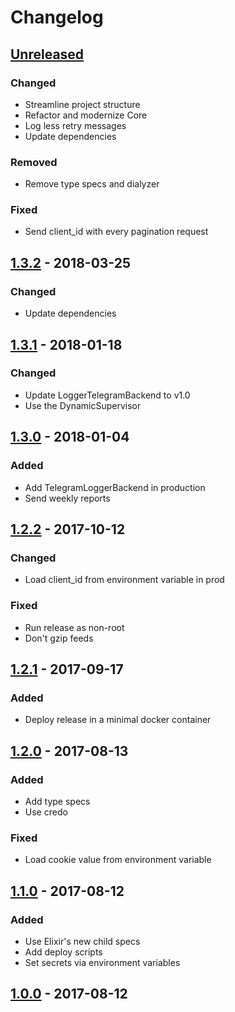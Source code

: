 # Changelog

## [Unreleased]

### Changed

- Streamline project structure
- Refactor and modernize Core
- Log less retry messages
- Update dependencies

### Removed

- Remove type specs and dialyzer

### Fixed

- Send client_id with every pagination request

## [1.3.2] - 2018-03-25

### Changed

- Update dependencies

## [1.3.1] - 2018-01-18

### Changed

- Update LoggerTelegramBackend to v1.0
- Use the DynamicSupervisor

## [1.3.0] - 2018-01-04

### Added

- Add TelegramLoggerBackend in production
- Send weekly reports

## [1.2.2] - 2017-10-12

### Changed

- Load client_id from environment variable in prod

### Fixed

- Run release as non-root
- Don't gzip feeds

## [1.2.1] - 2017-09-17

### Added

- Deploy release in a minimal docker container

## [1.2.0] - 2017-08-13

### Added

- Add type specs
- Use credo

### Fixed

- Load cookie value from environment variable

## [1.1.0] - 2017-08-12

### Added

- Use Elixir's new child specs
- Add deploy scripts
- Set secrets via environment variables

## [1.0.0] - 2017-08-12

[unreleased]: https://github.com/adriankumpf/soundfeed/compare/v1.3.2...HEAD
[1.3.2]: https://github.com/adriankumpf/soundfeed/compare/v1.3.1...v1.3.2
[1.3.1]: https://github.com/adriankumpf/soundfeed/compare/v1.3.0...v1.3.1
[1.3.0]: https://github.com/adriankumpf/soundfeed/compare/v1.2.2...v1.3.0
[1.2.2]: https://github.com/adriankumpf/soundfeed/compare/v1.2.1...v1.2.2
[1.2.1]: https://github.com/adriankumpf/soundfeed/compare/v1.2.0...v1.2.1
[1.2.0]: https://github.com/adriankumpf/soundfeed/compare/v1.1.0...v1.2.0
[1.1.0]: https://github.com/adriankumpf/soundfeed/compare/v1.0.0...v1.1.0
[1.0.0]: https://github.com/adriankumpf/soundfeed/compare/6892f68...v1.0.0
